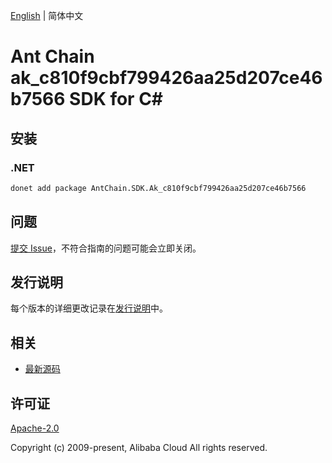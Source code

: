 [English](README.md) | 简体中文

# Ant Chain ak_c810f9cbf799426aa25d207ce46b7566 SDK for C#

## 安装

### .NET

```bash
donet add package AntChain.SDK.Ak_c810f9cbf799426aa25d207ce46b7566
```

## 问题

[提交 Issue](https://github.com/alipay/antchain-openapi-prod-sdk/issues/new)，不符合指南的问题可能会立即关闭。

## 发行说明

每个版本的详细更改记录在[发行说明](./ChangeLog.txt)中。

## 相关

* [最新源码](https://github.com/antchain-openapi-prod-sdk)

## 许可证

[Apache-2.0](http://www.apache.org/licenses/LICENSE-2.0)

Copyright (c) 2009-present, Alibaba Cloud All rights reserved.
